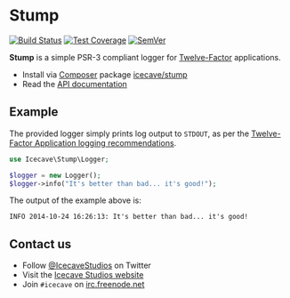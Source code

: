 # Stump

[![Build Status]](https://travis-ci.org/IcecaveStudios/stump)
[![Test Coverage]](https://coveralls.io/r/IcecaveStudios/stump?branch=develop)
[![SemVer]](http://semver.org)

**Stump** is a simple PSR-3 compliant logger for [Twelve-Factor](http://12factor.net/) applications.

* Install via [Composer](http://getcomposer.org) package [icecave/stump](https://packagist.org/packages/icecave/stump)
* Read the [API documentation](http://icecavestudios.github.io/stump/artifacts/documentation/api/)

## Example

The provided logger simply prints log output to `STDOUT`, as per the [Twelve-Factor Application logging recommendations](http://12factor.net/logs).

```php
use Icecave\Stump\Logger;

$logger = new Logger();
$logger->info("It's better than bad... it's good!");
```

The output of the example above is:

```
INFO 2014-10-24 16:26:13: It's better than bad... it's good!
```

## Contact us

* Follow [@IcecaveStudios](https://twitter.com/IcecaveStudios) on Twitter
* Visit the [Icecave Studios website](http://icecave.com.au)
* Join `#icecave` on [irc.freenode.net](http://webchat.freenode.net?channels=icecave)

<!-- references -->
[Build Status]: http://img.shields.io/travis/IcecaveStudios/stump/develop.svg?style=flat-square
[Test Coverage]: http://img.shields.io/coveralls/IcecaveStudios/stump/develop.svg?style=flat-square
[SemVer]: http://img.shields.io/:semver-0.1.0-yellow.svg?style=flat-square
